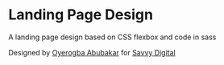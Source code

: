 # Landing Page Design
A landing page design based on CSS flexbox and code in sass 

[image]: https://raw.githubusercontent.com/abusavvy/landing_page/master/wireframe_image/My_landing_page_design.jpg


Designed by [Oyerogba Abubakar](https://about.me/abusavvy) for [Savvy Digital](http://www.savvydigital.com.ng/)